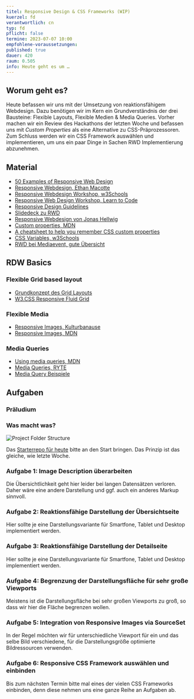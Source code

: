 ```yaml
---
titel: Responsive Design & CSS Frameworks (WIP)
kuerzel: fd
verantwortlich: cn
typ: fd
pflicht: false
termine: 2023-07-07 10:00
empfohlene-voraussetzungen: 
published: true
dauer: 420
raum: 0.505
info: Heute geht es um …
---
```


## Worum geht es?
Heute befassen wir uns mit der Umsetzung von reaktionsfähigem Webdesign. Dazu benötigen wir im Kern ein Grundverständnis der drei Bausteine: Flexible Layouts, Flexible Medien & Media Queries. Vorher machen wir ein Review des Hackathons der letzten Woche und befassen uns mit *Custom Properties* als eine Alternative zu CSS-Präprozessoren. Zum Schluss werden wir ein CSS Framework auswählen und implementieren, um uns ein paar Dinge in Sachen RWD Implementierung abzunehmen.

## Material
- [50 Examples of Responsive Web Design](https://www.awwwards.com/50-examples-of-responsive-web-design.html)
- [Responsive Webdesign, Ethan Macotte](https://alistapart.com/article/responsive-web-design/)
- [Responsive Webdesign Workshop, w3Schools](https://www.w3schools.com/html/html_responsive.asp)
- [Responsive Web Design Workshop, Learn to Code](https://learn.shayhowe.com/advanced-html-css/responsive-web-design/)
- [Responsive Design Guidelines](https://responsivedesign.is/)
- [Slidedeck zu RWD](http://johnpolacek.github.io/scrolldeck.js/decks/responsive/)
- [Responsive Webdesign von Jonas Hellwig](https://media.kulturbanause.de/2012/11/responsive-webdesign/index.html#/)
- [Custom properties, MDN](https://developer.mozilla.org/en-US/docs/Web/CSS/--*)
- [A cheatsheet to help you remember CSS custom properties](https://www.freecodecamp.org/news/css-customs-properties-cheatsheet-c86778541f7d/)
- [CSS Variables, w3Schools](https://www.w3schools.com/css/css3_variables.asp)
- [RWD bei Mediaevent, gute Übersicht](https://www.mediaevent.de/css/media-type.html)

## RDW Basics

### Flexible Grid based layout
- [Grundkonzept des Grid Layouts](https://developer.mozilla.org/de/docs/Web/CSS/CSS_Grid_Layout/Basic_Concepts_of_Grid_Layout)
- [W3.CSS Responsive Fluid Grid](https://www.w3schools.com/w3css/w3css_grid.asp)

### Flexible Media
- [Responsive Images, Kulturbanause](https://blog.kulturbanause.de/2014/09/responsive-images-srcset-sizes-adaptive/)
- [Responsive Images, MDN](https://developer.mozilla.org/en-US/docs/Learn/HTML/Multimedia_and_embedding/Responsive_images)

### Media Queries
- [Using media queries, MDN](https://developer.mozilla.org/de/docs/Web/CSS/Media_Queries/Using_media_queries)
- [Media Queries, RYTE](https://de.ryte.com/wiki/Media_Queries)
- [Media Query Beispiele](https://mediaqueri.es/)



## Aufgaben

### Präludium

### Was macht was?
![Project Folder Structure](../../material/frontend-development-2/images/folder-structure.jpg)


Das [Starterrepo für heute](https://classroom.github.com/a/xkuLoNIO) bitte an den Start bringen. Das Prinzip ist das gleiche, wie letzte Woche.

### Aufgabe 1: Image Description überarbeiten
Die Übersichtlichkeit geht hier leider bei langen Datensätzen verloren. Daher wäre eine andere Darstellung und ggf. auch ein anderes Markup sinnvoll.

### Aufgabe 2: Reaktionsfähige Darstellung der Übersichtseite
Hier sollte je eine Darstellungsvariante für Smartfone, Tablet und Desktop implementiert werden.

### Aufgabe 3: Reaktionsfähige Darstellung der Detailseite
Hier sollte je eine Darstellungsvariante für Smartfone, Tablet und Desktop implementiert werden.

### Aufgabe 4: Begrenzung der Darstellungsfläche für sehr große Viewports
Meistens ist die Darstellungsfläche bei sehr großen Viewports zu groß, so dass wir hier die Fläche begrenzen wollen.

### Aufgabe 5: Integration von Responsive Images via SourceSet
In der Regel möchten wir für unterschiedliche Viewport für ein und das selbe Bild verschiedene, für die Darstellungsgröße optimierte Bildressourcen verwenden. 

### Aufgabe 6: Responsive CSS Framework auswählen und einbinden
Bis zum nächsten Termin bitte mal eines der vielen CSS Frameworks einbinden, denn diese nehmen uns eine ganze Reihe an Aufgaben ab.



